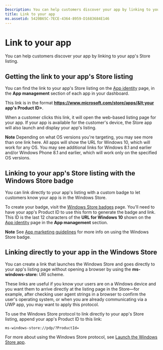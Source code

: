 ```yaml
---
Description: You can help customers discover your app by linking to your app's Store listing.
title: Link to your app
ms.assetid: 5420B65C-7ECE-4364-8959-D1683684E146
---
```


# Link to your app


You can help customers discover your app by linking to your app's Store listing.

## Getting the link to your app's Store listing


You can find the link to your app's Store listing on the [App identity](view-app-identity-details.md) page, in the **App management** section of each app in your dashboard.

This link is in the format **https://www.microsoft.com/store/apps/&lt;your app's Product ID&gt;**.

When a customer clicks this link, it will open the web-based listing page for your app. If your app is available for the customer's device, the Store app will also launch and display your app's listing.

**Note**  Depending on what OS versions you're targeting, you may see more than one link here. All apps will show the URL for Windows 10, which will work for any OS. You may see additional links for Windows 8.1 and earlier and/or Windows Phone 8.1 and earlier, which will work only on the specified OS versions.

 

## Linking to your app's Store listing with the Windows Store badge


You can link directly to your app's listing with a custom badge to let customers know your app is in the Windows Store.

To create your badge, visit the [Windows Store badges](http://go.microsoft.com/fwlink/p/?LinkID=534236) page. You'll need to have your app's Product ID to use this form to generate the badge and link. This ID is the last 12 characters of the **URL for Windows 10** shown on the [App identity](view-app-identity-details.md) page in the **App management** section.

**Note**  See [App marketing guidelines](app-marketing-guidelines.md) for more info on using the Windows Store badge.

 

## Linking directly to your app in the Windows Store


You can create a link that launches the Windows Store and goes directly to your app's listing page without opening a browser by using the **ms-windows-store:** URI scheme.

These links are useful if you know your users are on a Windows device and you want them to arrive directly at the listing page in the Store—for example, after checking user agent strings in a browser to confirm the user's operating system, or when you are already communicating via a UWP app, you may want to apply this protocol.

To use the Windows Store protocol to link directly to your app's Store listing, append your app's Product ID to this link:

`ms-windows-store://pdp/?ProductId=`

For more about using the Windows Store protocol, see [Launch the Windows Store app](https://msdn.microsoft.com/library/windows/apps/mt228343).

 

 






<!--HONumber=Mar16_HO2-->


